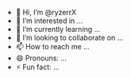 - 👋 Hi, I’m @ryzerrX
- 👀 I’m interested in ...
- 🌱 I’m currently learning ...
- 💞️ I’m looking to collaborate on ...
- 📫 How to reach me ...
- 😄 Pronouns: ...
- ⚡ Fun fact: ...

<!---
ryzerrX/ryzerrX is a ✨ special ✨ repository because its `README.md` (this file) appears on your GitHub profile.
You can click the Preview link to take a look at your changes.
--->
